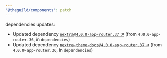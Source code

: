 ```yaml
---
"@theguild/components": patch
---
```

dependencies updates:
  - Updated dependency [`nextra@4.0.0-app-router.37` ↗︎](https://www.npmjs.com/package/nextra/v/4.0.0) (from `4.0.0-app-router.36`, in `dependencies`)
  - Updated dependency [`nextra-theme-docs@4.0.0-app-router.37` ↗︎](https://www.npmjs.com/package/nextra-theme-docs/v/4.0.0) (from `4.0.0-app-router.36`, in `dependencies`)
